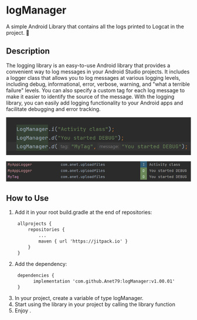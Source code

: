 # logManager

 A simple Android Library that contains all the logs printed to Logcat in the project. 📄
 
 ## Description
 
 The logging library is an easy-to-use Android library that provides a convenient way to log messages in your Android Studio projects. 
It includes a logger class that allows you to log messages at various logging levels, including debug, informational, error, verbose, warning, and "what a terrible failure" levels.
 You can also specify a custom tag for each log message to make it easier to identify the source of the message.
 With the logging library, you can easily add logging functionality to your Android apps and facilitate debugging and error tracking.
 
 
 <p align="center">
  <img src="app/src/main/res/drawable/ic_log_managar.png?raw=true">
</p>

<p align="center">
  <img src="app/src/main/res/drawable/ic_logcat.png?raw=true">
</p>
 
 
 ## How to Use

1. Add it in your root build.gradle at the end of repositories:
   ```
	allprojects {
		repositories {
			...
			maven { url 'https://jitpack.io' }
		}
	}
   ```
2. Add the dependency:
   ```
	dependencies {
          implementation 'com.github.Anet79:logManager:v1.00.01'    
	}
   ```
3. In your project, create a variable of type logManager.
4. Start using the library in your project by calling the library function
5. Enjoy .
